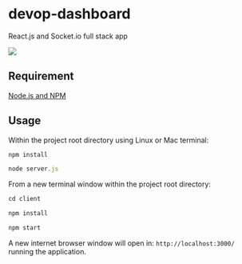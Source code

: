 # devop-dashboard
React.js and Socket.io full stack app

![](https://github.com/eunier14/devop-dashboard/blob/master/media/devop-dashboard-demo.gif)

## Requirement
[Node.js and NPM](https://nodejs.org/en/)

## Usage
Within the project root directory using Linux or Mac terminal:
```javascript
npm install
```
```javascript
node server.js
```

From a new terminal window within the project root directory:
```javascript
cd client
```
```javascript
npm install
```
```javascript
npm start
```
A new internet browser window will open in: `http://localhost:3000/` running the application.

